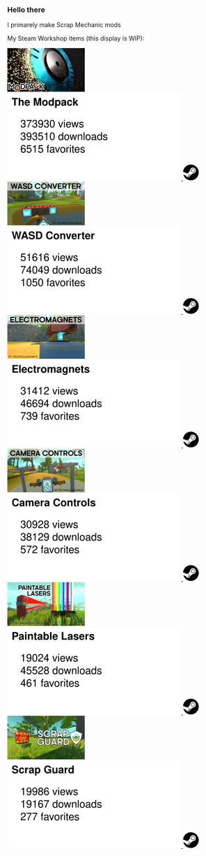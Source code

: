### Hello there
I primarely make Scrap Mechanic mods

My Steam Workshop items (this display is WIP):
<!-- WORKSHOP-SHOWCASE:START -->
<div>
        <a href="https://github.com/brentbatch/The-Modpack">
            <img src="media\steam-workshop-workflow\881254777\preview.png">
            <img src="media\steam-workshop-workflow\881254777\info.svg">
            <a href="https://steamcommunity.com/sharedfiles/filedetails/?id=881254777">
                <img src="https://raw.githubusercontent.com/TechnologicNick/steam-workshop-workflow/master/steam_icon_black.svg" width="36px", height="36px">
            </a>
        </a>
        <a href="https://github.com/TechnologicNick/WASD-Converter">
            <img src="media\steam-workshop-workflow\1396115995\preview.png">
            <img src="media\steam-workshop-workflow\1396115995\info.svg">
            <a href="https://steamcommunity.com/sharedfiles/filedetails/?id=1396115995">
                <img src="https://raw.githubusercontent.com/TechnologicNick/steam-workshop-workflow/master/steam_icon_black.svg" width="36px", height="36px">
            </a>
        </a>
        <a href="https://github.com/TechnologicNick/Electromagnets">
            <img src="media\steam-workshop-workflow\1394654240\preview.png">
            <img src="media\steam-workshop-workflow\1394654240\info.svg">
            <a href="https://steamcommunity.com/sharedfiles/filedetails/?id=1394654240">
                <img src="https://raw.githubusercontent.com/TechnologicNick/steam-workshop-workflow/master/steam_icon_black.svg" width="36px", height="36px">
            </a>
        </a>
        <a href="https://github.com/TechnologicNick/CameraControls">
            <img src="media\steam-workshop-workflow\1428574074\preview.png">
            <img src="media\steam-workshop-workflow\1428574074\info.svg">
            <a href="https://steamcommunity.com/sharedfiles/filedetails/?id=1428574074">
                <img src="https://raw.githubusercontent.com/TechnologicNick/steam-workshop-workflow/master/steam_icon_black.svg" width="36px", height="36px">
            </a>
        </a>
        <a href="https://github.com/TechnologicNick/Paintable-Lasers">
            <img src="media\steam-workshop-workflow\893341654\preview.png">
            <img src="media\steam-workshop-workflow\893341654\info.svg">
            <a href="https://steamcommunity.com/sharedfiles/filedetails/?id=893341654">
                <img src="https://raw.githubusercontent.com/TechnologicNick/steam-workshop-workflow/master/steam_icon_black.svg" width="36px", height="36px">
            </a>
        </a>
        <a href="https://github.com/TechnologicNick/Scrap-Guard">
            <img src="media\steam-workshop-workflow\1616051926\preview.png">
            <img src="media\steam-workshop-workflow\1616051926\info.svg">
            <a href="https://steamcommunity.com/sharedfiles/filedetails/?id=1616051926">
                <img src="https://raw.githubusercontent.com/TechnologicNick/steam-workshop-workflow/master/steam_icon_black.svg" width="36px", height="36px">
            </a>
        </a>
</div>
<!-- WORKSHOP-SHOWCASE:END -->
